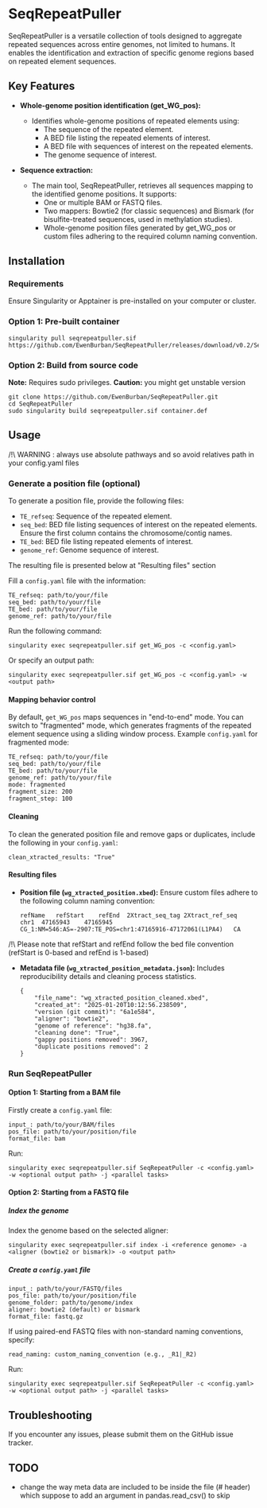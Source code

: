 # SeqRepeatPuller
SeqRepeatPuller is a versatile collection of tools designed to aggregate repeated sequences across entire genomes, not limited to humans. It enables the identification and extraction of specific genome regions based on repeated element sequences.

## Key Features
- **Whole-genome position identification (get_WG_pos):**
  - Identifies whole-genome positions of repeated elements using:
    - The sequence of the repeated element.
    - A BED file listing the repeated elements of interest.
    - A BED file with sequences of interest on the repeated elements.
    - The genome sequence of interest.

- **Sequence extraction:**
  - The main tool, SeqRepeatPuller, retrieves all sequences mapping to the identified genome positions. It supports:
    - One or multiple BAM or FASTQ files.
    - Two mappers: Bowtie2 (for classic sequences) and Bismark (for bisulfite-treated sequences, used in methylation studies).
    - Whole-genome position files generated by get_WG_pos or custom files adhering to the required column naming convention.

## Installation

### Requirements
Ensure Singularity or Apptainer is pre-installed on your computer or cluster.

### Option 1: Pre-built container
```
singularity pull seqrepeatpuller.sif https://github.com/EwenBurban/SeqRepeatPuller/releases/download/v0.2/SeqRepeatPuller.sif
```

### Option 2: Build from source code
**Note:** Requires sudo privileges.
**Caution:** you might get unstable version 
```
git clone https://github.com/EwenBurban/SeqRepeatPuller.git
cd SeqRepeatPuller
sudo singularity build seqrepeatpuller.sif container.def
```

## Usage

/!\ WARNING : always use absolute pathways and so avoid relatives path in your config.yaml files

### Generate a position file (optional)
To generate a position file, provide the following files:
- `TE_refseq`: Sequence of the repeated element.
- `seq_bed`: BED file listing sequences of interest on the repeated elements. Ensure the first column contains the chromosome/contig names.
- `TE_bed`: BED file listing repeated elements of interest.
- `genome_ref`: Genome sequence of interest.

The resulting file is presented below at "Resulting files" section

Fill a `config.yaml` file with the information:
```
TE_refseq: path/to/your/file
seq_bed: path/to/your/file
TE_bed: path/to/your/file
genome_ref: path/to/your/file
```
Run the following command:
```
singularity exec seqrepeatpuller.sif get_WG_pos -c <config.yaml>
```
Or specify an output path:
```
singularity exec seqrepeatpuller.sif get_WG_pos -c <config.yaml> -w <output path>
```

#### Mapping behavior control
By default, `get_WG_pos` maps sequences in "end-to-end" mode. You can switch to "fragmented" mode, which generates fragments of the repeated element sequence using a sliding window process. Example `config.yaml` for fragmented mode:
```
TE_refseq: path/to/your/file
seq_bed: path/to/your/file
TE_bed: path/to/your/file
genome_ref: path/to/your/file
mode: fragmented
fragment_size: 200
fragment_step: 100
```

#### Cleaning
To clean the generated position file and remove gaps or duplicates, include the following in your `config.yaml`:
```
clean_xtracted_results: "True"
```

#### Resulting files
- **Position file (`wg_xtracted_position.xbed`):**
  Ensure custom files adhere to the following column naming convention:
  ```
  refName	refStart	refEnd	2Xtract_seq_tag	2Xtract_ref_seq
  chr1	47165943	47165945	CG_1:NM=546:AS=-2907:TE_POS=chr1:47165916-47172061(L1PA4)	CA
  ```

/!\  Please note that refStart and refEnd follow the bed file convention (refStart is 0-based and refEnd is 1-based)

- **Metadata file (`wg_xtracted_position_metadata.json`):**
  Includes reproducibility details and cleaning process statistics.
  ```
  {
      "file_name": "wg_xtracted_position_cleaned.xbed",
      "created_at": "2025-01-20T10:12:56.238509",
      "version (git commit)": "6a1e584",
      "aligner": "bowtie2",
      "genome of reference": "hg38.fa",
      "cleaning done": "True",
      "gappy positions removed": 3967,
      "duplicate positions removed": 2
  }
  ```

### Run SeqRepeatPuller

#### Option 1: Starting from a BAM file
Firstly create  a `config.yaml` file:
```
input_: path/to/your/BAM/files
pos_file: path/to/your/position/file
format_file: bam
```
Run:
```
singularity exec seqrepeatpuller.sif SeqRepeatPuller -c <config.yaml> -w <optional output path> -j <parallel tasks>
```

#### Option 2: Starting from a FASTQ file

##### Index the genome
Index the genome based on the selected aligner:
```
singularity exec seqrepeatpuller.sif index -i <reference genome> -a <aligner (bowtie2 or bismark)> -o <output path>
```

##### Create a `config.yaml` file
```
input_: path/to/your/FASTQ/files
pos_file: path/to/your/position/file
genome_folder: path/to/genome/index
aligner: bowtie2 (default) or bismark
format_file: fastq.gz
```
If using paired-end FASTQ files with non-standard naming conventions, specify:
```
read_naming: custom_naming_convention (e.g., _R1|_R2)
```
Run:
```
singularity exec seqrepeatpuller.sif SeqRepeatPuller -c <config.yaml> -w <optional output path> -j <parallel tasks>
```

## Troubleshooting
If you encounter any issues, please submit them on the GitHub issue tracker.

## TODO

- change the way meta data are included to be inside the file (# header) which suppose to add an argument in pandas.read_csv() to skip 

